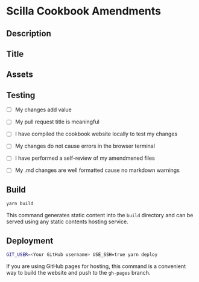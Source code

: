 # Scilla Cookbook Amendments

## Description

<!-- Please include a summary of the changes. A bulletpoint list of topics covered or pages changed will suffice.
 -->
## Title

<!-- The title of your pull request should follow the standard:

[docs] create `example` page
[docs] update `example` section
[docs] delete `example` image

[docs] create scilla dex page
[docs] update zilliqa-js call contract section
[docs] delete unused images
 -->
## Assets

<!-- Images should be `.png` and be less than 15kb in size

Images should be compressed using tinypng.com -->

## Testing

- [ ] My changes add value
- [ ] My pull request title is meaningful
- [ ] I have compiled the cookbook website locally to test my changes
- [ ] My changes do not cause errors in the browser terminal
- [ ] I have performed a self-review of my amendmened files
- [ ] My .md changes are well formatted cause no markdown warnings


## Build

```bash
yarn build
```

This command generates static content into the `build` directory and can be served using any static contents hosting service.

## Deployment

```bash
GIT_USER=<Your GitHub username> USE_SSH=true yarn deploy
```

If you are using GitHub pages for hosting, this command is a convenient way to build the website and push to the `gh-pages` branch.
